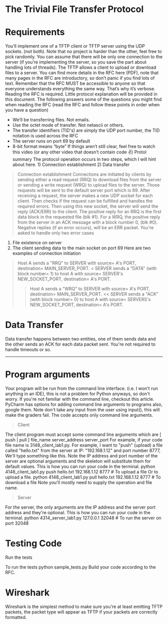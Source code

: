 # The Trivial File Transfer Protocol

# Requirements

You’ll implement one of a TFTP client or TFTP server using the UDP sockets. (not both). Note that no project is harder than the other, feel free to pick randomly.
You can assume that there will be only one connection to the server (if you’re implementing the server, so you save the part about handling lots of threads).
The TFTP allows a client to upload or download files to a server. You can find more details in the RFC here (PDF), note that many pages in the RFC are introductory, so don’t panic if you find lots of text. Remember that the RFC MUST be accessible to anyone so that everyone understands everything the same way. That’s why it’s verbose. Reading the RFC is required. Little protocol explanation will be provided in this document.
The following answers some of the questions you might find when reading the RFC (read the RFC and follow these points in order when you have a question)
   * We’ll be transferring files. Not emails.
   * Use the octet mode of transfer. Not netascii or others.
   * The transfer identifiers (TID's) are simply the UDP port number, the TID notation is used across the RFC
   * The server runs on port 69 by default
   * 8-bit format means “byte”
If things aren’t still clear, feel free to watch this video (or any other video that doesn’t contain code ✌️)
Protol summary
The protocol operation occurs in two steps, which I will hint about here. 1) Connection establishment 2) Data transfer
> Connection establishment
Connections are initiated by clients by sending either a read request (RRQ) to download files from the server or sending a write request (WRQ) to upload files to the server. Those requests will be sent to the default server port which is 69.
After receiving a request, the server makes a new UDP socket for each client. Then checks if the request can be fulfilled and handles the required errors. Then using this new socket, the server will send the reply (ACK/ERR) to the client.
The positive reply for an RRQ is the first data block in the requested file (blk #1).
For a WRQ, the positive reply from the server in an ACK message with a block number 0, (blk #0).
Negative replies (if an error occurs), will be an ERR packet.
You're asked to handle only two error cases 
   1. File existence on server
   2. The client sending data to the main socket on port 69
Here are two examples of connection initiation
> Host  A  sends  a  "RRQ"  to  SERVER  with  source= A's PORT, destination= MAIN_SERVER_PORT.
< SERVER sends a "DATA" (with block number= 1) to host A with source= SERVER's NEW_SOCKET_PORT, destination= A's PORT.
>> Host A sends  a  "WRQ"  to  SERVER  with  source=  A's  PORT, destination= MAIN_SERVER_PORT.
<< SERVER  sends  a "ACK" (with block number= 0) to host A with source= SERVERS's NEW_SOCKET_PORT, destination= A's PORT.

# Data Transfer

Data transfer happens between two entities, one of them sends data and the other sends an ACK for each data packet sent. 
You're not required to handle timeouts or so.
________________
# Program arguments

Your program will be run from the command line interface. (i.e. I won't run anything in an IDE), this is not a problem for Python anyways, so don't worry.
If you're not familiar with the command line, checkout this article. 
PyCharm has options for adding command line arguments to programs also, google them.
Note don't take any input from the user using input(), this will make the graders fail. The code accepts only command line arguments.
> Client

The client program must accept some command line arguments which are [ push | pull ] file_name server_address server_port
For example, if your code file name is 3148_client_lab1.py.
For example, I want to "push" (upload) a file called "hello.txt" from the server at IP: "192.168.1.12" and port number 8777, We'll type something like this.
Note the IP address and port number of the server are optional arguments and the skeleton will substitute them for default values.
This is how you can run your code in the terminal.
python 4148_client_lab1.py push hello.txt 192.168.1.12 8777 # To upload a file
	Or to upload a file.
python 4148_client_lab1.py pull hello.txt 192.168.1.12 8777 # To download a file
	Note you'll mostly need to supply the operation and file name.
> Server

For the server, the only arguments are the IP address and the server port address and they're optional.
This is how you can run your code in the terminal.
python 4314_server_lab1.py 127.0.0.1 32048 # To run the server on port 32048

# Testing Code 

Run the tests

To run the tests python sample_tests.py
Build your code according to the RFC.

# Wireshark

Wireshark is the simplest method to make sure you're at least emitting TFTP packets, the packet type will appear as TFTP if your packets are correctly formatted. 
